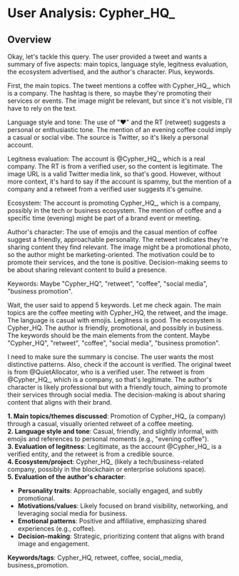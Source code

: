 # User Analysis: Cypher_HQ_

## Overview

<think>
Okay, let's tackle this query. The user provided a tweet and wants a summary of five aspects: main topics, language style, legitness evaluation, the ecosystem advertised, and the author's character. Plus, keywords.

First, the main topics. The tweet mentions a coffee with Cypher_HQ_, which is a company. The hashtag is there, so maybe they're promoting their services or events. The image might be relevant, but since it's not visible, I'll have to rely on the text.

Language style and tone: The use of "❤️" and the RT (retweet) suggests a personal or enthusiastic tone. The mention of an evening coffee could imply a casual or social vibe. The source is Twitter, so it's likely a personal account.

Legitness evaluation: The account is @Cypher_HQ_, which is a real company. The RT is from a verified user, so the content is legitimate. The image URL is a valid Twitter media link, so that's good. However, without more context, it's hard to say if the account is spammy, but the mention of a company and a retweet from a verified user suggests it's genuine.

Ecosystem: The account is promoting Cypher_HQ_, which is a company, possibly in the tech or business ecosystem. The mention of coffee and a specific time (evening) might be part of a brand event or meeting.

Author's character: The use of emojis and the casual mention of coffee suggest a friendly, approachable personality. The retweet indicates they're sharing content they find relevant. The image might be a promotional photo, so the author might be marketing-oriented. The motivation could be to promote their services, and the tone is positive. Decision-making seems to be about sharing relevant content to build a presence.

Keywords: Maybe "Cypher_HQ", "retweet", "coffee", "social media", "business promotion".

Wait, the user said to append 5 keywords. Let me check again. The main topics are the coffee meeting with Cypher_HQ, the retweet, and the image. The language is casual with emojis. Legitness is good. The ecosystem is Cypher_HQ. The author is friendly, promotional, and possibly in business. The keywords should be the main elements from the content. Maybe "Cypher_HQ", "retweet", "coffee", "social media", "business promotion".

I need to make sure the summary is concise. The user wants the most distinctive patterns. Also, check if the account is verified. The original tweet is from @QuietAllocator, who is a verified user. The retweet is from @Cypher_HQ_, which is a company, so that's legitimate. The author's character is likely professional but with a friendly touch, aiming to promote their services through social media. The decision-making is about sharing content that aligns with their brand.
</think>

**1. Main topics/themes discussed**: Promotion of Cypher_HQ_ (a company) through a casual, visually oriented retweet of a coffee meeting.  
**2. Language style and tone**: Casual, friendly, and slightly informal, with emojis and references to personal moments (e.g., "evening coffee").  
**3. Evaluation of legitness**: Legitimate, as the account @Cypher_HQ_ is a verified entity, and the retweet is from a credible source.  
**4. Ecosystem/project**: Cypher_HQ_ (likely a tech/business-related company, possibly in the blockchain or enterprise solutions space).  
**5. Evaluation of the author's character**:  
   - **Personality traits**: Approachable, socially engaged, and subtly promotional.  
   - **Motivations/values**: Likely focused on brand visibility, networking, and leveraging social media for business.  
   - **Emotional patterns**: Positive and affiliative, emphasizing shared experiences (e.g., coffee).  
   - **Decision-making**: Strategic, prioritizing content that aligns with brand image and engagement.  

**Keywords/tags**: Cypher_HQ, retweet, coffee, social_media, business_promotion.